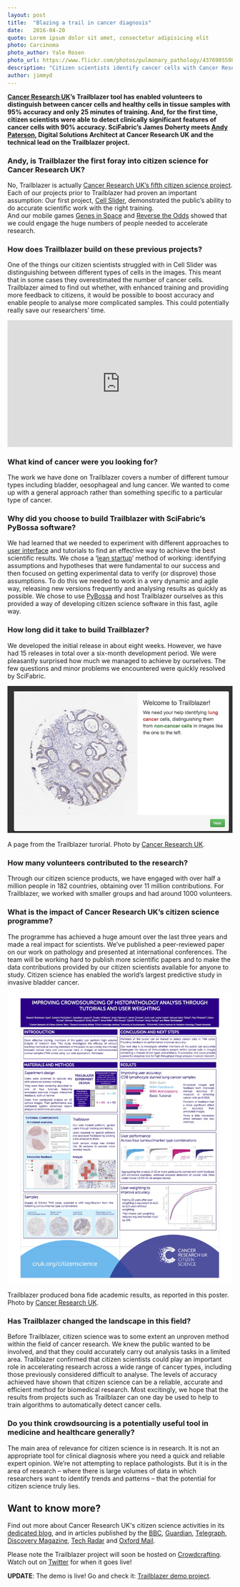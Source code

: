 ```yaml
---
layout: post
title:  "Blazing a trail in cancer diagnosis"
date:   2016-04-20 
quote: Lorem ipsum dolor sit amet, consectetur adipisicing elit
photo: Carcinoma
photo_author: Yale Rosen
photo_url: https://www.flickr.com/photos/pulmonary_pathology/4376905598/in/photolist-7ELMxC-9H4ekT-6xDcTv-5gzmKr-4kPzcw-6YGr6j-nR7DPm-dgFSoq-723Zna-95Z5YU-6YGqCE-fBHZps-jR9gc-6ZshmB-7EXifL-7cENHh-7Jy9bZ-c3PHes-fQf1jP-6Zshqr-8aDmE1-6YCpcH-6YCpFV-9NSJxc-4Brsm9-74MaQ8-6ZhEFb-uuiqC-efq3fp-6ZdEEx-723ZoD-pErTow-95pAfW-727YKj-bwubAz-9NVyHC-6ZsdhU-74MbRt-74Mbbz-aRDV9R-7FMPDG-6YGqRU-9M9Lht-aqKCB-6ZocTH-727YWj-727YTU-8ffCB8-6ZwhSG-74MbMP
description: "Citizen scientists identify cancer cells with Cancer Research UK’s Trailblazer tool"
author: jimmyd
---
```


**[Cancer Research UK](http://www.cancerresearchuk.org/)’s Trailblazer tool has enabled volunteers to distinguish between cancer 
cells and healthy cells in tissue samples with 95% accuracy and only 25 minutes of training. 
And, for the first time, citizen scientists were able to detect clinically significant features 
of cancer cells with 90% accuracy. SciFabric’s James Doherty meets [Andy Paterson](https://www.linkedin.com/in/apaterson01), Digital 
Solutions Architect at Cancer Research UK and the technical lead on the Trailblazer project.**

### Andy, is Trailblazer the first foray into citizen science for Cancer Research UK?

No, Trailblazer is actually [Cancer Research UK’s fifth citizen science project](http://www.cancerresearchuk.org/support-us/citizen-science/the-projects). 
Each of our projects prior to Trailblazer had proven an important assumption: Our first project, [Cell Slider](https://www.cellslider.net/), 
demonstrated the public’s ability to do accurate scientific work with the right training.  
And our mobile games [Genes in Space](http://scienceblog.cancerresearchuk.org/2014/02/04/download-our-revolutionary-mobile-game-to-help-speed-up-cancer-research/) 
and [Reverse the Odds](http://www.oncology.ox.ac.uk/page/reverse-odds) showed that we could engage the huge numbers of people needed 
to accelerate research.

### How does Trailblazer build on these previous projects?

One of the things our citizen scientists struggled with in Cell Slider was distinguishing between different types of 
cells in the images. This meant that in some cases they overestimated the number of cancer cells. 
Trailblazer aimed to find out whether, with enhanced training and providing more feedback to citizens, 
it would be possible to boost accuracy and enable people to analyse more complicated samples. 
This could potentially really save our researchers’ time.

<style>.embed-container { position: relative; padding-bottom: 56.25%; height: 0; overflow: hidden; max-width: 100%; } .embed-container iframe, .embed-container object, .embed-container embed { position: absolute; top: 0; left: 0; width: 100%; height: 100%; }</style><div class='embed-container'><iframe src='https://www.youtube.com/embed/cjgYoostpXo' frameborder='0' allowfullscreen></iframe></div>

### What kind of cancer were you looking for?

The work we have done on Trailblazer covers a number of different tumour types including bladder, 
oesophageal and lung cancer. We wanted to come up with a general approach rather than 
something specific to a particular type of cancer.

### Why did you choose to build Trailblazer with SciFabric’s PyBossa software?

We had learned that we needed to experiment with different approaches to [user interface](https://en.wikipedia.org/wiki/User_interface) and 
tutorials to find an effective way to achieve the best scientific results. 
We chose a ‘[lean startup](https://en.wikipedia.org/wiki/Lean_startup)’ method of working: identifying assumptions and hypotheses that were 
fundamental to our success and then focused on getting experimental data to verify (or disprove) those assumptions. 
To do this we needed to work in a very dynamic and agile way, releasing new versions frequently and 
analysing results as quickly as possible.  We chose to use [PyBossa](</div>) and host Trailblazer ourselves as this 
provided a way of developing citizen science software in this fast, agile way.

### How long did it take to build Trailblazer?

We developed the initial release in about eight weeks. However, we have had 15 releases in total 
over a six-month development period.  We were pleasantly surprised how much we managed to achieve by ourselves. 
The few questions and minor problems we encountered were quickly resolved by SciFabric.

![Trailblazer Tutorial](/assets/img/blog/CancerTutorial.png)
<p class="post-caption">A page from the Trailblazer turorial. Photo by <a href="http://www.cancerresearchuk.org/">Cancer Research UK</a>.</p>

### How many volunteers contributed to the research?

Through our citizen science products, we have engaged with over half a million people in 182 countries, 
obtaining over 11 million contributions. For Trailblazer, we worked with smaller groups and had around 1000 volunteers.

### What is the impact of Cancer Research UK’s citizen science programme?

The programme has achieved a huge amount over the last three years and made a real impact for scientists. 
We’ve published a peer-reviewed paper on our work on pathology and presented at international conferences. 
The team will be working hard to publish more scientific papers and to make the data contributions provided 
by our citizen scientists available for anyone to study. Citizen science has enabled the world’s largest 
predictive study in invasive bladder cancer.

 ![Trailblazer Results Poster](/assets/img/blog/CancerResults3.jpeg)
<p class="post-caption">Trailblazer produced bona fide academic results, as reported in this poster. Photo by <a href="https://www.cancerresearchuk.org/sites/default/files/trailblazer_results_poster_ncri_2015.pdf">Cancer Research UK</a>.</p>

### Has Trailblazer changed the landscape in this field?

Before Trailblazer, citizen science was to some extent an unproven method within the field of cancer research. 
We knew the public wanted to be involved, and that they could accurately carry out analysis tasks in a limited area. 
Trailblazer confirmed that citizen scientists could play an important role in accelerating research across a wide 
range of cancer types, including those previously considered difficult to analyse. The levels of accuracy achieved 
have shown that citizen science can be a reliable, accurate and efficient method for biomedical research. 
Most excitingly, we hope that the results from projects such as Trailblazer can one day be used to help to train algorithms 
to automatically detect cancer cells.

### Do you think crowdsourcing is a potentially useful tool in medicine and healthcare generally?

The main area of relevance for citizen science is in research.  It is not an appropriate tool for clinical diagnosis 
where you need a quick and reliable expert opinion. We’re not attempting to replace pathologists. But it is in the area of research – where there is large volumes of data in which researchers want to identify 
trends and patterns – that the potential for citizen science truly lies.

## Want to know more?

Find out more about Cancer Research UK's citizen science activities in its 
[dedicated blog](http://scienceblog.cancerresearchuk.org/2015/10/01/citizen-scientists-can-spot-cancer-cells-like-pathologists-so-what-happens-next/), and in articles published by the [BBC](http://www.bbc.com/news/health-21619593),
 [Guardian](http://www.theguardian.com/society/2015/jan/07/tech-innovations-improve-lives-social-impact),
  [Telegraph](http://www.telegraph.co.uk/sponsored/health/beat-cancer/11127745/cell-slider-cancer-research-zooniverse.html), 
  [Discovery Magazine](http://blogs.discovermagazine.com/citizen-science-salon/2016/02/11/the-gamification-of-data-analysis-in-cancer-increases-citizen-contribution-and-reduces-research-time/#.VxZkL5MrLVq), 
  [Tech Radar](http://www.techradar.com/news/phone-and-communications/mobile-phones/gaming-for-the-cure-players-complete-6-months-of-cancer-analysis-in-a-month-1233862)
   and [Oxford Mail](http://www.oxfordmail.co.uk/news/13407600.Smartphone_game_leads_to_a_top_award_for_cancer_scientist/).

Please note the Trailblazer project will soon be hosted on [Crowdcrafting](http://crowdcrafting.org/). Watch out on [Twitter](https://twitter.com/scifabric) for when it goes live!

**UPDATE**: The demo is live! Go and check it: [Trailblazer demo project](http://cancer.pybossa.com).
